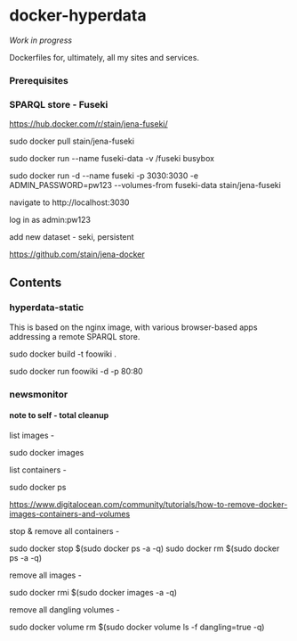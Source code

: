 # docker-hyperdata

*Work in progress*

Dockerfiles for, ultimately, all my sites and services.

### Prerequisites

### SPARQL store - Fuseki

https://hub.docker.com/r/stain/jena-fuseki/

sudo docker pull stain/jena-fuseki

sudo docker run --name fuseki-data -v /fuseki busybox

sudo docker run -d --name fuseki -p 3030:3030 -e ADMIN_PASSWORD=pw123 --volumes-from fuseki-data stain/jena-fuseki

navigate to http://localhost:3030

log in as admin:pw123

add new dataset - seki, persistent


https://github.com/stain/jena-docker

## Contents

### hyperdata-static

This is based on the nginx image, with various browser-based apps addressing a remote SPARQL store.

sudo docker build -t foowiki .

sudo docker run foowiki -d -p 80:80

### newsmonitor



#### note to self - total cleanup

list images -

sudo docker images

list containers -

sudo docker ps

https://www.digitalocean.com/community/tutorials/how-to-remove-docker-images-containers-and-volumes

stop & remove all containers -

sudo docker stop $(sudo docker ps -a -q)
sudo docker rm $(sudo docker ps -a -q)

remove all images -

sudo docker rmi $(sudo docker images -a -q)

remove all dangling volumes -

sudo docker volume rm $(sudo docker volume ls -f dangling=true -q)
